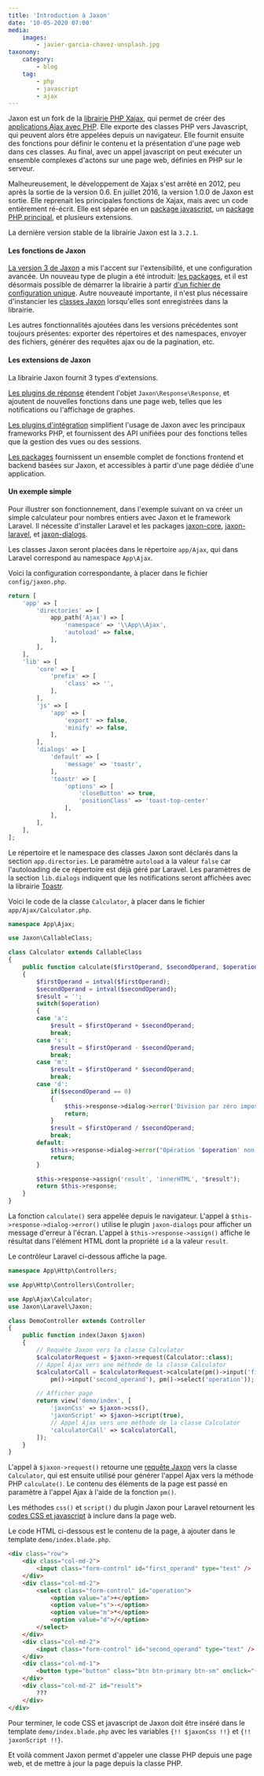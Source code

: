 ```yaml
---
title: 'Introduction à Jaxon'
date: '10-05-2020 07:00'
media:
    images:
        - javier-garcia-chavez-unsplash.jpg
taxonomy:
    category:
        - blog
    tag:
        - php
        - javascript
        - ajax
---
```


Jaxon est un fork de la [librairie PHP Xajax](https://github.com/Xajax/Xajax), qui permet de créer des [applications Ajax avec PHP](/features/operation/lifecycle.html). Elle exporte des classes PHP vers Javascript, qui peuvent alors être appelées depuis un navigateur.
Elle fournit ensuite des fonctions pour définir le contenu et la présentation d'une page web dans ces classes. Au final, avec un appel javascript on peut exécuter un ensemble complexes d'actons sur une page web, définies en PHP sur le serveur.

Malheureusement, le développement de Xajax s'est arrêté en 2012, peu après la sortie de la version 0.6.
En juillet 2016, la version 1.0.0 de Jaxon est sortie. Elle reprenait les principales fonctions de Xajax, mais avec un code entièrement ré-écrit. Elle est séparée en un [package javascript](https://github.com/jaxon-php/jaxon-js), un [package PHP principal](https://github.com/jaxon-php/jaxon-core), et plusieurs extensions.

La dernière version stable de la librairie Jaxon est la `3.2.1`.

#### Les fonctions de Jaxon

[La version 3 de Jaxon](/docs/v3x.html) a mis l'accent sur l'extensibilité, et une configuration avancée.
Un nouveau type de plugin a été introduit: [les packages](/docs/v3x/plugins/packages.html), et il est désormais possible de démarrer la librairie à partir [d'un fichier de configuration unique](/docs/v3x/advanced/bootstrap.html).
Autre nouveauté importante, il n'est plus nécessaire d'instancier les [classes Jaxon](/docs/v3x/registrations/classes.html) lorsqu'elles sont enregistrées dans la librairie.

Les autres fonctionnalités ajoutées dans les versions précédentes sont toujours présentes: exporter des répertoires et des namespaces, envoyer des fichiers, générer des requêtes ajax ou de la pagination, etc.

#### Les extensions de Jaxon

La librairie Jaxon fournit 3 types d'extensions.

[Les plugins de réponse](/docs/v3x/plugins/response.html) étendent l'objet `Jaxon\Response\Response`, et ajoutent de nouvelles fonctions dans une page web, telles que les notifications ou l'affichage de graphes.

[Les plugins d'intégration](/docs/v3x/plugins/frameworks.html) simplifient l'usage de Jaxon avec les principaux frameworks PHP, et fournissent des API unifiées pour des fonctions telles que la gestion des vues ou des sessions.

[Les packages](/docs/v3x/plugins/packages.html) fournissent un ensemble complet de fonctions frontend et backend basées sur Jaxon, et accessibles à partir d'une page dédiée d'une application.

#### Un exemple simple

Pour illustrer son fonctionnement, dans l'exemple suivant on va créer un simple calculateur pour nombres entiers avec Jaxon et le framework Laravel. Il nécessite d'installer Laravel et les packages [jaxon-core](https://github.com/jaxon-php/jaxon-core), [jaxon-laravel](https://github.com/jaxon-php/jaxon-laravel), et [jaxon-dialogs](https://github.com/jaxon-php/jaxon-dialogs).

Les classes Jaxon seront placées dans le répertoire `app/Ajax`, qui dans Laravel correspond au namespace `App\Ajax`.

Voici la configuration correspondante, à placer dans le fichier `config/jaxon.php`.

```php
return [
    'app' => [
        'directories' => [
            app_path('Ajax') => [
                'namespace' => '\\App\\Ajax',
                'autoload' => false,
            ],
        ],
    ],
    'lib' => [
        'core' => [
            'prefix' => [
                'class' => '',
            ],
        ],
        'js' => [
            'app' => [
                'export' => false,
                'minify' => false,
            ],
        ],
        'dialogs' => [
            'default' => [
                'message' => 'toastr',
            ],
            'toastr' => [
                'options' => [
                    'closeButton' => true,
                    'positionClass' => 'toast-top-center'
                ],
            ],
        ],
    ],
];
```

Le répertoire et le namespace des classes Jaxon sont déclarés dans la section `app.directories`. Le paramètre `autoload` a la valeur `false` car l'autoloading de ce répertoire est déjà géré par Laravel.
Les paramètres de la section `lib.dialogs` indiquent que les notifications seront affichées avec la librairie [Toastr](https://codeseven.github.io/toastr/).

Voici le code de la classe `Calculator`, à placer dans le fichier `app/Ajax/Calculator.php`.

```php
namespace App\Ajax;

use Jaxon\CallableClass;

class Calculator extends CallableClass
{
    public function calculate($firstOperand, $secondOperand, $operation)
    {
        $firstOperand = intval($firstOperand);
        $secondOperand = intval($secondOperand);
        $result = '';
        switch($operation)
        {
        case 'a':
            $result = $firstOperand + $secondOperand;
            break;
        case 's':
            $result = $firstOperand - $secondOperand;
            break;
        case 'm':
            $result = $firstOperand * $secondOperand;
            break;
        case 'd':
            if($secondOperand == 0)
            {
                $this->response->dialog->error('Division par zéro impossible.', 'Erreur');
                return;
            }
            $result = $firstOperand / $secondOperand;
            break;
        default:
            $this->response->dialog->error("Opération '$operation' non supportée.", 'Erreur');
            return;
        }

        $this->response->assign('result', 'innerHTML', "$result");
        return $this->response;
    }
}
```

La fonction `calculate()` sera appelée depuis le navigateur.
L'appel à `$this->response->dialog->error()` utilise le plugin `jaxon-dialogs` pour afficher un message d'erreur à l'écran.
L'appel à `$this->response->assign()` affiche le résultat dans l'élément HTML dont la propriété `id` a la valeur `result`.

Le contrôleur Laravel ci-dessous affiche la page.

```php
namespace App\Http\Controllers;

use App\Http\Controllers\Controller;

use App\Ajax\Calculator;
use Jaxon\Laravel\Jaxon;

class DemoController extends Controller
{
    public function index(Jaxon $jaxon)
    {
        // Requête Jaxon vers la classe Calculator
        $calculatorRequest = $jaxon->request(Calculator::class);
        // Appel Ajax vers une méthode de la classe Calculator
        $calculatorCall = $calculatorRequest->calculate(pm()->input('first_operand'),
            pm()->input('second_operand'), pm()->select('operation'));

        // Afficher page
        return view('demo/index', [
            'jaxonCss' => $jaxon->css(),
            'jaxonScript' => $jaxon->script(true),
            // Appel Ajax vers une méthode de la classe Calculator
            'calculatorCall' => $calculatorCall,
        ]);
    }
}
```

L'appel à `$jaxon->request()` retourne une [requête Jaxon](/docs/v3x/requests/factory.html) vers la classe `Calculator`, qui est ensuite utilisé pour générer l'appel Ajax vers la méthode PHP `calculate()`.
Le contenu des éléments de la page est passé en paramètre à l'appel Ajax à l'aide de la fonction `pm()`.

Les méthodes `css()` et `script()` du plugin Jaxon pour Laravel retournent les [codes CSS et javascript](/docs/v3x/registrations/javascript.html) à inclure dans la page web.

Le code HTML ci-dessous est le contenu de la page, à ajouter dans le template `demo/index.blade.php`.

```html
<div class="row">
    <div class="col-md-2">
        <input class="form-control" id="first_operand" type="text" />
    </div>
    <div class="col-md-2">
        <select class="form-control" id="operation">
            <option value="a">+</option>
            <option value="s">-</option>
            <option value="m">*</option>
            <option value="d">/</option>
        </select>
    </div>
    <div class="col-md-2">
        <input class="form-control" id="second_operand" type="text" />
    </div>
    <div class="col-md-1">
        <button type="button" class="btn btn-primary btn-sm" onclick="{!! $calculatorCall !!}; return false;" > = </button>
    </div>
    <div class="col-md-2" id="result">
        ???
    </div>
</div>
```

Pour terminer, le code CSS et javascript de Jaxon doit être inséré dans le template `demo/index.blade.php` avec les variables `{!! $jaxonCss !!}` et `{!! jaxonScript !!}`.

Et voilà comment Jaxon permet d'appeler une classe PHP depuis une page web, et de mettre à jour la page depuis la classe PHP.
